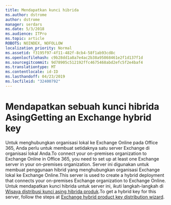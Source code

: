 ```yaml
---
title: Mendapatkan kunci hibrida
ms.author: dstrome
author: dstrome
manager: serdars
ms.date: 5/3/2018
ms.audience: ITPro
ms.topic: article
ROBOTS: NOINDEX, NOFOLLOW
localization_priority: Normal
ms.assetid: f3195f97-4f11-482f-8cb4-58f1ab93cd8c
ms.openlocfilehash: c9b28dd1a8a7e4ac2b38a95868461e2f1d137f1d
ms.sourcegitcommit: 9d78905c512192ffc4675468abd2efc5f2e4baf4
ms.translationtype: MT
ms.contentlocale: id-ID
ms.lasthandoff: 04/23/2019
ms.locfileid: "32400792"
---
```

# <a name="getting-an-exchange-hybrid-key"></a><span data-ttu-id="a8201-102">Mendapatkan sebuah kunci hibrida Asing</span><span class="sxs-lookup"><span data-stu-id="a8201-102">Getting an Exchange hybrid key</span></span>

<span data-ttu-id="a8201-103">Untuk menghubungkan organisasi lokal ke Exchange Online pada Office 365, Anda perlu untuk membuat setidaknya satu server Exchange di organisasi lokal Anda.</span><span class="sxs-lookup"><span data-stu-id="a8201-103">To connect your on-premises organization to Exchange Online in Office 365, you need to set up at least one Exchange server in your on-premises organization.</span></span> <span data-ttu-id="a8201-104">Server ini digunakan untuk membuat penggunaan hibrid yang menghubungkan organisasi Exchange lokal ke Exchange Online.</span><span class="sxs-lookup"><span data-stu-id="a8201-104">This server is used to create a hybrid deployment that connects your on-premises Exchange organization to Exchange Online.</span></span> <span data-ttu-id="a8201-105">Untuk mendapatkan kunci hibrida untuk server ini, ikuti langkah-langkah di [Wisaya distribusi kunci asing hibrida produk](http://aka.ms/hybridkey).</span><span class="sxs-lookup"><span data-stu-id="a8201-105">To get a hybrid key for this server, follow the steps at [Exchange hybrid product key distribution wizard](http://aka.ms/hybridkey).</span></span>
  

